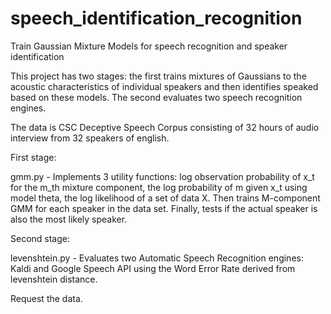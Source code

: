 # speech_identification_recognition
Train Gaussian Mixture Models for speech recognition and speaker identification

This project has two stages: the first trains mixtures of Gaussians to the acoustic characteristics of individual speakers and then identifies speaked based on these models. The second evaluates two speech recognition engines.

The data is CSC Deceptive Speech Corpus consisting of 32 hours of audio interview from 32 speakers of english.

First stage:

gmm.py - Implements 3 utility functions: log observation probability of x_t for the m_th mixture component, the log probability of m given x_t using model theta, the log likelihood of a set of data X. Then trains M-component GMM for each speaker in the data set. Finally, tests if the actual speaker is also the most likely speaker.

Second stage:

levenshtein.py - Evaluates two Automatic Speech Recognition engines: Kaldi and Google Speech API using the Word Error Rate derived from levenshtein distance.

Request the data.
